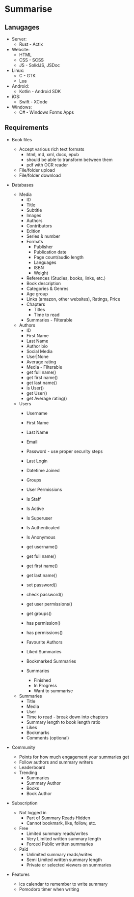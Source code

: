 # Summarise
## Lanugages
* Server:
    * Rust - Actix
* Website:
    * HTML
    * CSS - SCSS
    * JS - SolidJS, JSDoc
* Linux:
    * C - GTK
    * Lua
* Android:
    * Kotlin - Android SDK
* iOS:
    * Swift - XCode
* Windows:
    * C# - Windows Forms Apps

## Requirements
* Book files
    * Accept various rich text formats
        * html, md, xml, docx, epub
        * should be able to transform between them
        * pdf with OCR reader
    * File/folder upload
    * File/folder download

* Databases
    * Media
        * ID
        * Title
        * Subtitle
        * Images
        * Authors
        * Contributors
        * Edition
        * Series & number
        * Formats
            * Publisher
            * Publication date
            * Page count/audio length
            * Languages
            * ISBN
            * Weight
        * References (Studies, books, links, etc.)
        * Book description
        * Categories & Genres
        * Age group
        * Links (amazon, other websites), Ratings, Price
        * Chapters
            * Titles
            * Time to read
        * Summaries - Filterable
    * Authors
        * ID
        * First Name
        * Last Name
        * Author bio
        * Social Media
        * User|None
        * Average rating
        * Media - Filterable
        * get full name()
        * get first name()
        * get last name()
        * is User()
        * get User()
        * get Average rating()
    * Users
        * Username
        * First Name
        * Last Name
        * Email
        * Password - use proper security steps
        * Last Login
        * Datetime Joined
        * Groups
        * User Permissions
        * Is Staff
        * Is Active
        * Is Superuser
        * Is Authenticated
        * Is Anonymous
        * get username()
        * get full name()
        * get first name()
        * get last name()
        * set password()
        * check password()
        * get user permissions()
        * get groups()
        * has permission()
        * has permissions()

        * Favourite Authors
        * Liked Summaries
        * Bookmarked Summaries
        * Summaries
            * Finished
            * In Progress
            * Want to summarise
    * Summaries
        * Title
        * Media
        * User
        * Time to read - break down into chapters
        * Summary length to book length ratio
        * Likes
        * Bookmarks
        * Comments (optional)

* Community
    * Points for how much engagement your summaries get
    * Follow authors and summary writers
    * Leaderboard
    * Trending
        * Summaries
        * Summary Author
        * Books
        * Book Author

* Subscription
    * Not logged in
        * Part of Summary Reads Hidden
        * Cannot bookmark, like, follow, etc.
    * Free
        * Limited summary reads/writes
        * Very Limited written summary length
        * Forced Public written summaries
    * Paid
        * Unlimited summary reads/writes
        * Semi Limited written summary length
        * Private or selected viewers on summaries

* Features
    * ics calendar to remember to write summary
    * Pomodoro timer when writing
